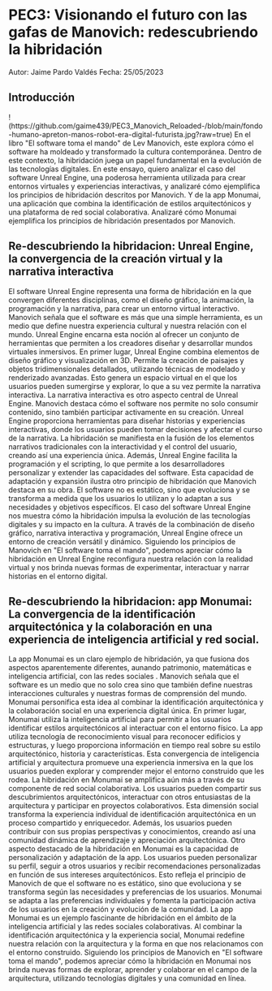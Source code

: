 # PEC3: Visionando el futuro con las gafas de Manovich: redescubriendo la hibridación

Autor: Jaime Pardo Valdés
Fecha: 25/05/2023

<h2><b>Introducción</b></h2>
!(https://github.com/gaime439/PEC3_Manovich_Reloaded-/blob/main/fondo-humano-apreton-manos-robot-era-digital-futurista.jpg?raw=true)
En el libro "El software toma el mando" de Lev Manovich, este explora cómo el software ha moldeado y transformado la cultura contemporánea. Dentro de este contexto, la hibridación juega un papel fundamental en la evolución de las tecnologías digitales. En este ensayo, quiero analizar el caso del software Unreal Engine, una poderosa herramienta utilizada para crear entornos virtuales y experiencias interactivas, y analizaré cómo ejemplifica los principios de hibridación descritos por Manovich. Y de la app Monumai, una aplicación que combina la identificación de estilos arquitectónicos y una plataforma de red social colaborativa. Analizaré cómo Monumai ejemplifica los principios de hibridación presentados por Manovich.

<h2><b>Re-descubriendo la hibridacion:  Unreal Engine, la convergencia de la creación virtual y la narrativa interactiva</b></h2>

El software Unreal Engine representa una forma de hibridación en la que convergen diferentes disciplinas, como el diseño gráfico, la animación, la programación y la narrativa, para crear un entorno virtual interactivo. Manovich señala que el software es más que una simple herramienta, es un medio que define nuestra experiencia cultural y nuestra relación con el mundo. Unreal Engine encarna esta noción al ofrecer un conjunto de herramientas que permiten a los creadores diseñar y desarrollar mundos virtuales inmersivos.
En primer lugar, Unreal Engine combina elementos de diseño gráfico y visualización en 3D. Permite la creación de paisajes y objetos tridimensionales detallados, utilizando técnicas de modelado y renderizado avanzadas. Esto genera un espacio virtual en el que los usuarios pueden sumergirse y explorar, lo que a su vez permite la narrativa interactiva.
La narrativa interactiva es otro aspecto central de Unreal Engine. Manovich destaca cómo el software nos permite no solo consumir contenido, sino también participar activamente en su creación. Unreal Engine proporciona herramientas para diseñar historias y experiencias interactivas, donde los usuarios pueden tomar decisiones y afectar el curso de la narrativa. La hibridación se manifiesta en la fusión de los elementos narrativos tradicionales con la interactividad y el control del usuario, creando así una experiencia única.
Además, Unreal Engine facilita la programación y el scripting, lo que permite a los desarrolladores personalizar y extender las capacidades del software. Esta capacidad de adaptación y expansión ilustra otro principio de hibridación que Manovich destaca en su obra. El software no es estático, sino que evoluciona y se transforma a medida que los usuarios lo utilizan y lo adaptan a sus necesidades y objetivos específicos.
El caso del software Unreal Engine nos muestra cómo la hibridación impulsa la evolución de las tecnologías digitales y su impacto en la cultura. A través de la combinación de diseño gráfico, narrativa interactiva y programación, Unreal Engine ofrece un entorno de creación versátil y dinámico. Siguiendo los principios de Manovich en "El software toma el mando", podemos apreciar cómo la hibridación en Unreal Engine reconfigura nuestra relación con la realidad virtual y nos brinda nuevas formas de experimentar, interactuar y narrar historias en el entorno digital.

<h2><b>Re-descubriendo la hibridacion:  app Monumai: La convergencia de la identificación arquitectónica y la colaboración en una experiencia de inteligencia artificial y red social.</b></h2>

La app Monumai es un claro ejemplo de hibridación, ya que fusiona dos aspectos aparentemente diferentes, aunando patrimonio, matemáticas e inteligencia artificial, con las redes sociales . Manovich señala que el software es un medio que no solo crea sino que también define nuestras interacciones culturales y nuestras formas de comprensión del mundo. Monumai personifica esta idea al combinar la identificación arquitectónica y la colaboración social en una experiencia digital única.
En primer lugar, Monumai utiliza la inteligencia artificial para permitir a los usuarios identificar estilos arquitectónicos al interactuar con el entorno físico. La app utiliza tecnología de reconocimiento visual para reconocer edificios y estructuras, y luego proporciona información en tiempo real sobre su estilo arquitectónico, historia y características. Esta convergencia de inteligencia artificial y arquitectura promueve una experiencia inmersiva en la que los usuarios pueden explorar y comprender mejor el entorno construido que les rodea.
La hibridación en Monumai se amplifica aún más a través de su componente de red social colaborativa. Los usuarios pueden compartir sus descubrimientos arquitectónicos, interactuar con otros entusiastas de la arquitectura y participar en proyectos colaborativos. Esta dimensión social transforma la experiencia individual de identificación arquitectónica en un proceso compartido y enriquecedor. Además, los usuarios pueden contribuir con sus propias perspectivas y conocimientos, creando así una comunidad dinámica de aprendizaje y apreciación arquitectónica.
Otro aspecto destacado de la hibridación en Monumai es la capacidad de personalización y adaptación de la app. Los usuarios pueden personalizar su perfil, seguir a otros usuarios y recibir recomendaciones personalizadas en función de sus intereses arquitectónicos. Esto refleja el principio de Manovich de que el software no es estático, sino que evoluciona y se transforma según las necesidades y preferencias de los usuarios. Monumai se adapta a las preferencias individuales y fomenta la participación activa de los usuarios en la creación y evolución de la comunidad.
La app Monumai es un ejemplo fascinante de hibridación en el ámbito de la inteligencia artificial y las redes sociales colaborativas. Al combinar la identificación arquitectónica y la experiencia social, Monumai redefine nuestra relación con la arquitectura y la forma en que nos relacionamos con el entorno construido. Siguiendo los principios de Manovich en "El software toma el mando", podemos apreciar cómo la hibridación en Monumai nos brinda nuevas formas de explorar, aprender y colaborar en el campo de la arquitectura, utilizando tecnologías digitales y una comunidad en línea.

